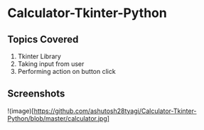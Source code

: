 # Calculator-Tkinter-Python

## Topics Covered
1. Tkinter Library
2. Taking input from user
3. Performing action on button click

## Screenshots
!(image)[https://github.com/ashutosh28tyagi/Calculator-Tkinter-Python/blob/master/calculator.jpg]
